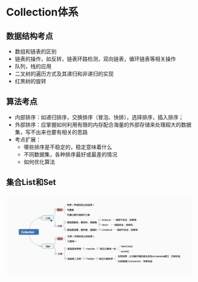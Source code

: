# Collection体系

## 数据结构考点

* 数组和链表的区别
* 链表的操作，如反转，链表环路检测，双向链表，循环链表等相关操作
* 队列，栈的应用
* 二叉树的遍历方式及其递归和非递归的实现
* 红黑树的旋转

## 算法考点

* 内部排序：如递归排序，交换排序（冒泡、快排），选择排序，插入排序；
* 外部排序：应掌握如何利用有限的内存配合海量的外部存储来处理超大的数据集，写不出来也要有相关的思路
* 考点扩展：
  * 哪些排序是不稳定的，稳定意味着什么
  * 不同数据集，各种排序最好或最差的情况
  * 如何优化算法

## 集合List和Set

![](/体系/1.png)



